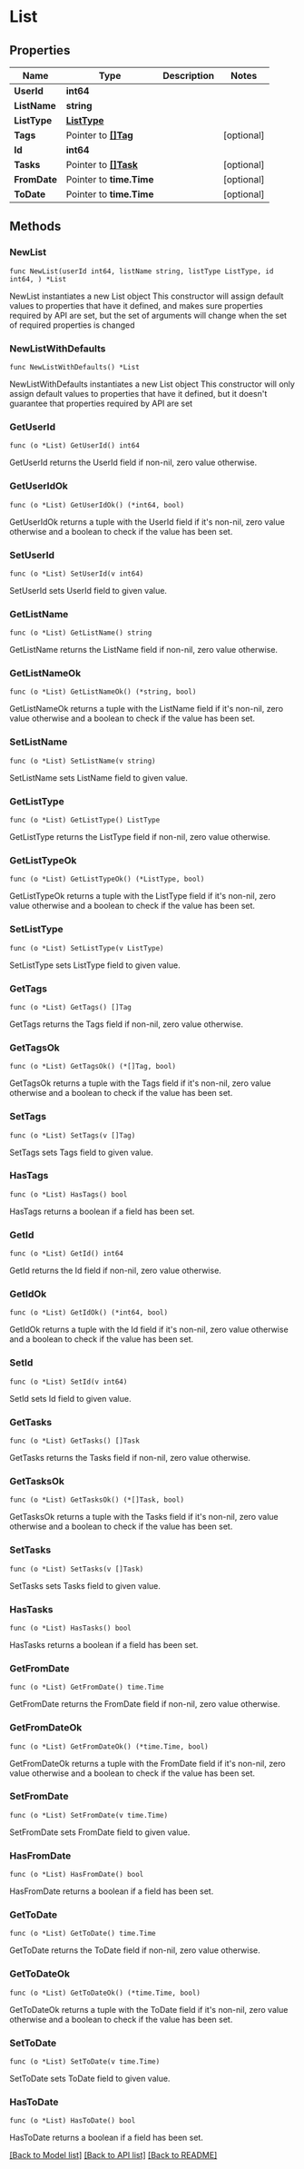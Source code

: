 # List

## Properties

Name | Type | Description | Notes
------------ | ------------- | ------------- | -------------
**UserId** | **int64** |  | 
**ListName** | **string** |  | 
**ListType** | [**ListType**](ListType.md) |  | 
**Tags** | Pointer to [**[]Tag**](Tag.md) |  | [optional] 
**Id** | **int64** |  | 
**Tasks** | Pointer to [**[]Task**](Task.md) |  | [optional] 
**FromDate** | Pointer to **time.Time** |  | [optional] 
**ToDate** | Pointer to **time.Time** |  | [optional] 

## Methods

### NewList

`func NewList(userId int64, listName string, listType ListType, id int64, ) *List`

NewList instantiates a new List object
This constructor will assign default values to properties that have it defined,
and makes sure properties required by API are set, but the set of arguments
will change when the set of required properties is changed

### NewListWithDefaults

`func NewListWithDefaults() *List`

NewListWithDefaults instantiates a new List object
This constructor will only assign default values to properties that have it defined,
but it doesn't guarantee that properties required by API are set

### GetUserId

`func (o *List) GetUserId() int64`

GetUserId returns the UserId field if non-nil, zero value otherwise.

### GetUserIdOk

`func (o *List) GetUserIdOk() (*int64, bool)`

GetUserIdOk returns a tuple with the UserId field if it's non-nil, zero value otherwise
and a boolean to check if the value has been set.

### SetUserId

`func (o *List) SetUserId(v int64)`

SetUserId sets UserId field to given value.


### GetListName

`func (o *List) GetListName() string`

GetListName returns the ListName field if non-nil, zero value otherwise.

### GetListNameOk

`func (o *List) GetListNameOk() (*string, bool)`

GetListNameOk returns a tuple with the ListName field if it's non-nil, zero value otherwise
and a boolean to check if the value has been set.

### SetListName

`func (o *List) SetListName(v string)`

SetListName sets ListName field to given value.


### GetListType

`func (o *List) GetListType() ListType`

GetListType returns the ListType field if non-nil, zero value otherwise.

### GetListTypeOk

`func (o *List) GetListTypeOk() (*ListType, bool)`

GetListTypeOk returns a tuple with the ListType field if it's non-nil, zero value otherwise
and a boolean to check if the value has been set.

### SetListType

`func (o *List) SetListType(v ListType)`

SetListType sets ListType field to given value.


### GetTags

`func (o *List) GetTags() []Tag`

GetTags returns the Tags field if non-nil, zero value otherwise.

### GetTagsOk

`func (o *List) GetTagsOk() (*[]Tag, bool)`

GetTagsOk returns a tuple with the Tags field if it's non-nil, zero value otherwise
and a boolean to check if the value has been set.

### SetTags

`func (o *List) SetTags(v []Tag)`

SetTags sets Tags field to given value.

### HasTags

`func (o *List) HasTags() bool`

HasTags returns a boolean if a field has been set.

### GetId

`func (o *List) GetId() int64`

GetId returns the Id field if non-nil, zero value otherwise.

### GetIdOk

`func (o *List) GetIdOk() (*int64, bool)`

GetIdOk returns a tuple with the Id field if it's non-nil, zero value otherwise
and a boolean to check if the value has been set.

### SetId

`func (o *List) SetId(v int64)`

SetId sets Id field to given value.


### GetTasks

`func (o *List) GetTasks() []Task`

GetTasks returns the Tasks field if non-nil, zero value otherwise.

### GetTasksOk

`func (o *List) GetTasksOk() (*[]Task, bool)`

GetTasksOk returns a tuple with the Tasks field if it's non-nil, zero value otherwise
and a boolean to check if the value has been set.

### SetTasks

`func (o *List) SetTasks(v []Task)`

SetTasks sets Tasks field to given value.

### HasTasks

`func (o *List) HasTasks() bool`

HasTasks returns a boolean if a field has been set.

### GetFromDate

`func (o *List) GetFromDate() time.Time`

GetFromDate returns the FromDate field if non-nil, zero value otherwise.

### GetFromDateOk

`func (o *List) GetFromDateOk() (*time.Time, bool)`

GetFromDateOk returns a tuple with the FromDate field if it's non-nil, zero value otherwise
and a boolean to check if the value has been set.

### SetFromDate

`func (o *List) SetFromDate(v time.Time)`

SetFromDate sets FromDate field to given value.

### HasFromDate

`func (o *List) HasFromDate() bool`

HasFromDate returns a boolean if a field has been set.

### GetToDate

`func (o *List) GetToDate() time.Time`

GetToDate returns the ToDate field if non-nil, zero value otherwise.

### GetToDateOk

`func (o *List) GetToDateOk() (*time.Time, bool)`

GetToDateOk returns a tuple with the ToDate field if it's non-nil, zero value otherwise
and a boolean to check if the value has been set.

### SetToDate

`func (o *List) SetToDate(v time.Time)`

SetToDate sets ToDate field to given value.

### HasToDate

`func (o *List) HasToDate() bool`

HasToDate returns a boolean if a field has been set.


[[Back to Model list]](../README.md#documentation-for-models) [[Back to API list]](../README.md#documentation-for-api-endpoints) [[Back to README]](../README.md)


